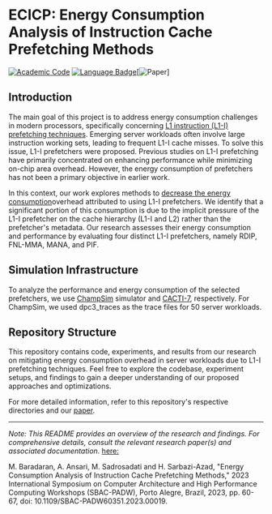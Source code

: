 # ECICP: Energy Consumption Analysis of Instruction Cache Prefetching Methods

[![Academic Code](https://img.shields.io/badge/Origin-Academic%20Code-C1ACA0.svg?style=flat)]() [![Language Badge](https://img.shields.io/badge/Made%20with-C/C++-blue.svg)](https://isocpp.org/std/the-standard)[![Paper](https://ieeexplore.ieee.org/abstract/document/10306038)]


## Introduction

The main goal of this project is to address energy consumption challenges in modern processors, specifically concerning <u>L1 instruction (L1-I) prefetching techniques</u>. Emerging server workloads often involve large instruction working sets, leading to frequent L1-I cache misses. To solve this issue, L1-I prefetchers were proposed. Previous studies on L1-I prefetching have primarily concentrated on enhancing performance while minimizing on-chip area overhead. However, the energy consumption of prefetchers has not been a primary objective in earlier work.

In this context, our work explores methods to <u>decrease the energy consumption</u>overhead attributed to using L1-I prefetchers. We identify that a significant portion of this consumption is due to the implicit pressure of the L1-I prefetcher on the cache hierarchy (L1-I and L2) rather than the prefetcher's metadata. Our research assesses their energy consumption and performance by evaluating four distinct L1-I prefetchers, namely RDIP, FNL-MMA, MANA, and PIF.

## Simulation Infrastructure

To analyze the performance and energy consumption of the selected prefetchers, we use [ChampSim](https://github.com/ChampSim/ChampSim) simulator and [CACTI-7](https://dl.acm.org/doi/10.1145/3085572), respectively. For ChampSim, we used dpc3_traces as the trace files for 50 server workloads.

## Repository Structure

This repository contains code, experiments, and results from our research on mitigating energy consumption overhead in server workloads due to L1-I prefetching techniques. Feel free to explore the codebase, experiment setups, and findings to gain a deeper understanding of our proposed approaches and optimizations.

For more detailed information, refer to this repository's respective directories and our [paper](https://ieeexplore.ieee.org/abstract/document/10306038).

---

*Note: This README provides an overview of the research and findings. For comprehensive details, consult the relevant research paper(s) and associated documentation.*
[here:](https://ieeexplore.ieee.org/abstract/document/10306038)

M. Baradaran, A. Ansari, M. Sadrosadati and H. Sarbazi-Azad, "Energy Consumption Analysis of Instruction Cache Prefetching Methods," 2023 International Symposium on Computer Architecture and High Performance Computing Workshops (SBAC-PADW), Porto Alegre, Brazil, 2023, pp. 60-67, doi: 10.1109/SBAC-PADW60351.2023.00019.
